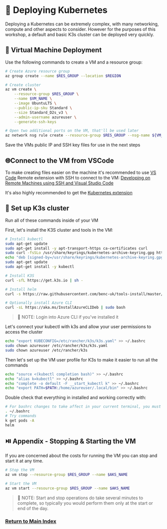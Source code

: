 # 🚦 Deploying Kubernetes

Deploying a Kubernetes can be extremely complex, with many networking, compute and other aspects to consider. However for the purposes of this workshop, a default and basic K3s cluster can be deployed very quickly.

## 🚀 Virtual Machine Deployment

Use the following commands to create a VM and a resource group:

```bash
# Create Azure resource group
az group create --name $RES_GROUP --location $REGION

# Create cluster
az vm create \
    --resource-group $RES_GROUP \
    --name $VM_NAME \
    --image UbuntuLTS \
    --public-ip-sku Standard \
    --size Standard_D2s_v3 \
    --admin-username azureuser \
    --generate-ssh-keys

# Open two additional ports on the VM, that'll be used later
az network nsg rule create --resource-group $RES_GROUP --nsg-name ${VM_NAME}NSG  --name AllowNodePorts --protocol tcp --priority 1001 --destination-port-ranges 30036 30037  

```

Save the VMs public IP and SSH key files for use in the next steps

## 🌐Connect to the VM from VSCode

To make creating files easier on the machine it's recommended to use [VS Code](https://code.visualstudio.com/) Remote extension with SSH to connect to the VM: [Developing on Remote Machines using SSH and Visual Studio Code](https://code.visualstudio.com/docs/remote/ssh)

It's also highly recommended to get the [Kubernetes extension](https://marketplace.visualstudio.com/items?itemName=ms-kubernetes-tools.vscode-kubernetes-tools)

## 🤘 Set up K3s cluster

Run all of these commands inside of your VM

First, let's install the K3S cluster and tools in the VM:

```sh
# Install kubectl
sudo apt-get update
sudo apt-get install -y apt-transport-https ca-certificates curl
sudo curl -fsSLo /usr/share/keyrings/kubernetes-archive-keyring.gpg https://packages.cloud.google.com/apt/doc/apt-key.gpg
echo "deb [signed-by=/usr/share/keyrings/kubernetes-archive-keyring.gpg] https://apt.kubernetes.io/ kubernetes-xenial main" | sudo tee /etc/apt/sources.list.d/kubernetes.list
sudo apt-get update
sudo apt-get install -y kubectl

# Install K3S
curl -sfL https://get.k3s.io | sh -

# Install helm
curl -s https://raw.githubusercontent.com/benc-uk/tools-install/master/helm.sh | bash

# Optionally install Azure CLI
curl -sL https://aka.ms/InstallAzureCLIDeb | sudo bash

```

> 📝 NOTE: Login into Azure CLI if you've installed it

Let's connect your kubectl with k3s and allow your user permissions to access the cluster

```sh
echo "export KUBECONFIG=/etc/rancher/k3s/k3s.yaml" >> ~/.bashrc 
sudo chown azureuser /etc/rancher/k3s/k3s.yaml
sudo chown azureuser /etc/rancher/k3s
```

Then let's set up the VM user profile for K3s to make it easier to run all the commands

```sh
echo "source <(kubectl completion bash)" >> ~/.bashrc 
echo "alias k=kubectl" >> ~/.bashrc 
echo "complete -o default -F __start_kubectl k" >> ~/.bashrc
echo "export PATH=$PATH:/home/azureuser/.local/bin" >> ~/.bashrc 
```

Double check that everything in installed and working correctly with:

```sh
# For bashrc changes to take affect in your current terminal, you must reload bashrc with:
. ~/.bashrc
# Try commands
k get pods -A
helm
```

## ⏯️ Appendix - Stopping & Starting the VM

If you are concerned about the costs for running the VM you can stop and start it at any time.

```bash
# Stop the VM
az vm stop --resource-group $RES_GROUP --name $AKS_NAME

# Start the VM
az vm start --resource-group $RES_GROUP --name $AKS_NAME
```

> 📝 NOTE: Start and stop operations do take several minutes to complete, so typically you would perform them only at the start or end of the day.

### [Return to Main Index](../../readme.md)
